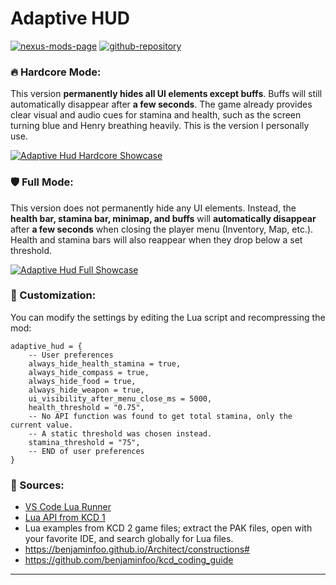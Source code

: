 [//]: # (DO NOT EDIT: This file has been autogenerated, any changes will be overwritten)
# Adaptive HUD

[![nexus-mods-page](https://img.shields.io/badge/Mod-Adaptive%20HUD%20-bf4848?style=flat-square&logo=nexusmods)](https://www.nexusmods.com/kingdomcomedeliverance2/mods/721?) [![github-repository](https://img.shields.io/badge/Open-Source-2ea44f?style=flat-square&logo=github)](https://github.com/rdok/kcd2_adaptive_hud) 

### 🔥 Hardcore Mode:
This version **permanently hides all UI elements except buffs**. Buffs will still automatically disappear after **a few seconds**. The game already provides clear visual and audio cues for stamina and health, such as the screen turning blue and Henry breathing heavily. This is the version I personally use.


[![Adaptive Hud Hardcore Showcase](https://github.com/rdok/kcd2_adaptive_hud/blob/main/documentation/showcase_hardcore.gif?raw=true)](https://www.nexusmods.com/kingdomcomedeliverance2/mods/721)

### 🛡️ Full Mode:
This version does not permanently hide any UI elements. Instead, the **health bar, stamina bar, minimap, and buffs** will **automatically disappear** after **a few seconds** when closing the player menu (Inventory, Map, etc.). Health and stamina bars will also reappear when they drop below a set threshold.

[![Adaptive Hud Full Showcase](https://github.com/rdok/kcd2_adaptive_hud/blob/main/documentation/showcase_full.gif?raw=true)](https://www.nexusmods.com/kingdomcomedeliverance2/mods/721)


### 🔧 Customization:
You can modify the settings by editing the Lua script and recompressing the mod:

```
adaptive_hud = {
    -- User preferences
    always_hide_health_stamina = true,
    always_hide_compass = true,
    always_hide_food = true,
    always_hide_weapon = true,
    ui_visibility_after_menu_close_ms = 5000,
    health_threshold = "0.75",
    -- No API function was found to get total stamina, only the current value.
    -- A static threshold was chosen instead.
    stamina_threshold = "75",
    -- END of user preferences
}
```

### 📖 Sources:
- [VS Code Lua Runner](https://www.nexusmods.com/kingdomcomedeliverance2/mods/459)
- [Lua API from KCD 1](https://warhorse.nexusmods.com/)
- Lua examples from KCD 2 game files; extract the PAK files, open with your favorite IDE, and search globally for Lua files.
- https://benjaminfoo.github.io/Architect/constructions#
- https://github.com/benjaminfoo/kcd_coding_guide

***

[//]: # (DO NOT EDIT: This file has been autogenerated, any changes will be overwritten)

